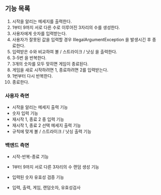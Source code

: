 ## 기능 목록

1. 시작을 알리는 메세지를 출력한다.
2. 1부터 9까지 서로 다른 수로 이루어진 3자리의 수를 생성한다. 
3. 사용자에게 숫자를 입력받는다.
4. 사용자가 잘못된 값을 입력할 경우 IllegalArgumentException 을 발생시긴 후 종료한다.
5. 입력받은 수와 비교하여 볼 / 스트라이크 / 낫싱 을 출력한다.  
6. 3-5번 을 반복한다.
7. 3개의 숫자를 모두 맞히면 게임이 종료된다.
8. 게임을 새로 시작하려면 1, 종료하려면 2를 입력받는다.
9. 1번부터 다시 반복한다.
10. 종료한다.

### 사용자 측면

- 시작을 알리는 메세지 출력 기능
- 숫자 입력 기능
- 재시작 1, 종료 2 중 입력 기능
- 재시작 1, 종료 2 선택 메세지 출력 기능
- 규칙에 맞게 볼 / 스트라이크 / 낫싱 출력 기능

### 백엔드 측면

- 시작-반복-종료 기능
- 1부터 9까지 서로 다른 3자리의 수 랜덤 생성 기능
- 입력된 숫자 유효성 검증 기능

- 입력, 출력, 게임, 랜덤숫자, 유효성검사